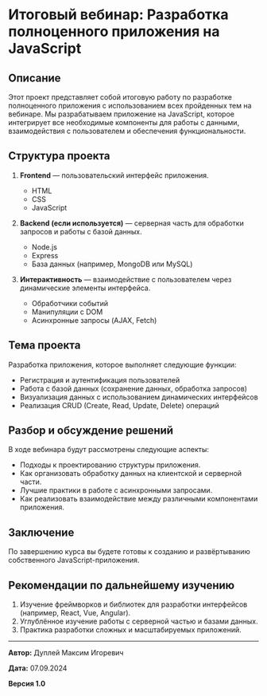 # Итоговый вебинар: Разработка полноценного приложения на JavaScript

## Описание

Этот проект представляет собой итоговую работу по разработке полноценного приложения с использованием всех пройденных тем на вебинаре. Мы разрабатываем приложение на JavaScript, которое интегрирует все необходимые компоненты для работы с данными, взаимодействия с пользователем и обеспечения функциональности.

## Структура проекта

1. **Frontend** — пользовательский интерфейс приложения.
   - HTML
   - CSS
   - JavaScript

2. **Backend (если используется)** — серверная часть для обработки запросов и работы с базой данных.
   - Node.js
   - Express
   - База данных (например, MongoDB или MySQL)

3. **Интерактивность** — взаимодействие с пользователем через динамические элементы интерфейса.
   - Обработчики событий
   - Манипуляции с DOM
   - Асинхронные запросы (AJAX, Fetch)

## Тема проекта

Разработка приложения, которое выполняет следующие функции:

- Регистрация и аутентификация пользователей
- Работа с базой данных (сохранение данных, обработка запросов)
- Визуализация данных с использованием динамических интерфейсов
- Реализация CRUD (Create, Read, Update, Delete) операций

## Разбор и обсуждение решений

В ходе вебинара будут рассмотрены следующие аспекты:

- Подходы к проектированию структуры приложения.
- Как организовать обработку данных на клиентской и серверной части.
- Лучшие практики в работе с асинхронными запросами.
- Как реализовать взаимодействие между различными компонентами приложения.

## Заключение

По завершению курса вы будете готовы к созданию и развёртыванию собственного JavaScript-приложения. 

## Рекомендации по дальнейшему изучению

1. Изучение фреймворков и библиотек для разработки интерфейсов (например, React, Vue, Angular).
2. Углублённое изучение работы с серверной частью и базами данных.
3. Практика разработки сложных и масштабируемых приложений.

---

**Автор:** Дуплей Максим Игоревич

**Дата:** 07.09.2024

**Версия 1.0**
